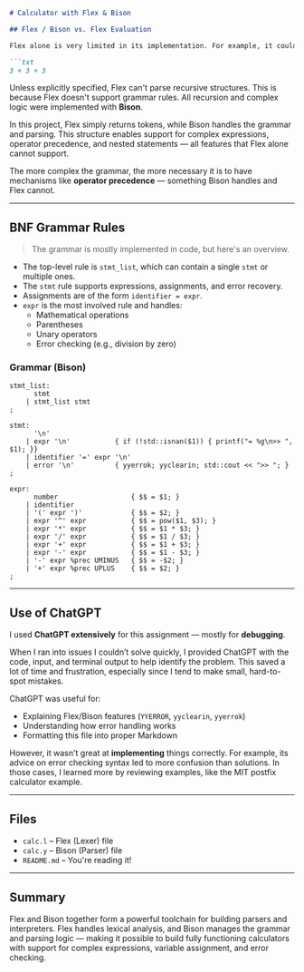 ```markdown
# Calculator with Flex & Bison

## Flex / Bison vs. Flex Evaluation

Flex alone is very limited in its implementation. For example, it could not handle multiple expressions like:

```txt
3 + 3 + 3
```

Unless explicitly specified, Flex can't parse recursive structures. This is because Flex doesn't support grammar rules. All recursion and complex logic were implemented with **Bison**.

In this project, Flex simply returns tokens, while Bison handles the grammar and parsing. This structure enables support for complex expressions, operator precedence, and nested statements — all features that Flex alone cannot support.

The more complex the grammar, the more necessary it is to have mechanisms like **operator precedence** — something Bison handles and Flex cannot.

---

## BNF Grammar Rules

> The grammar is mostly implemented in code, but here's an overview.

- The top-level rule is `stmt_list`, which can contain a single `stmt` or multiple ones.
- The `stmt` rule supports expressions, assignments, and error recovery.
- Assignments are of the form `identifier = expr`.
- `expr` is the most involved rule and handles:
  - Mathematical operations
  - Parentheses
  - Unary operators
  - Error checking (e.g., division by zero)

### Grammar (Bison)

```bison
stmt_list:
      stmt
    | stmt_list stmt
;

stmt:
      '\n'
    | expr '\n'           { if (!std::isnan($1)) { printf("= %g\n>> ", $1); }}
    | identifier '=' expr '\n'
    | error '\n'          { yyerrok; yyclearin; std::cout << ">> "; }
;

expr:
      number                  { $$ = $1; }
    | identifier
    | '(' expr ')'            { $$ = $2; }
    | expr '^' expr           { $$ = pow($1, $3); }
    | expr '*' expr           { $$ = $1 * $3; }
    | expr '/' expr           { $$ = $1 / $3; }
    | expr '+' expr           { $$ = $1 + $3; }
    | expr '-' expr           { $$ = $1 - $3; }
    | '-' expr %prec UMINUS   { $$ = -$2; }
    | '+' expr %prec UPLUS    { $$ = $2; }
;
```

---

## Use of ChatGPT

I used **ChatGPT extensively** for this assignment — mostly for **debugging**.

When I ran into issues I couldn’t solve quickly, I provided ChatGPT with the code, input, and terminal output to help identify the problem. This saved a lot of time and frustration, especially since I tend to make small, hard-to-spot mistakes.

ChatGPT was useful for:
- Explaining Flex/Bison features (`YYERROR`, `yyclearin`, `yyerrok`)
- Understanding how error handling works
- Formatting this file into proper Markdown

However, it wasn't great at **implementing** things correctly. For example, its advice on error checking syntax led to more confusion than solutions. In those cases, I learned more by reviewing examples, like the MIT postfix calculator example.

---

## Files

- `calc.l` – Flex (Lexer) file
- `calc.y` – Bison (Parser) file
- `README.md` – You're reading it!

---

## Summary

Flex and Bison together form a powerful toolchain for building parsers and interpreters. Flex handles lexical analysis, and Bison manages the grammar and parsing logic — making it possible to build fully functioning calculators with support for complex expressions, variable assignment, and error checking.

```

